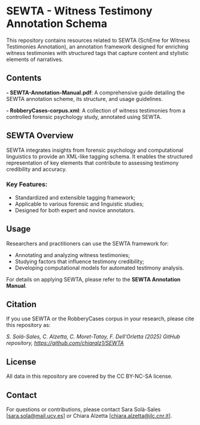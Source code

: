 # SEWTA - Witness Testimony Annotation Schema

This repository contains resources related to SEWTA (SchEme for Witness Testimonies Annotation), an annotation framework designed for enriching witness testimonies with structured tags that capture content and stylistic elements of narratives.

## Contents

**- SEWTA-Annotation-Manual.pdf**: A comprehensive guide detailing the SEWTA annotation scheme, its structure, and usage guidelines.

**- RobberyCases-corpus.xml**: A collection of witness testimonies from a controlled forensic psychology study, annotated using SEWTA.

## SEWTA Overview

SEWTA integrates insights from forensic psychology and computational linguistics to provide an XML-like tagging schema. It enables the structured representation of key elements that contribute to assessing testimony credibility and accuracy.

### Key Features:
- Standardized and extensible tagging framework;
- Applicable to various forensic and linguistic studies;
- Designed for both expert and novice annotators.

## Usage

Researchers and practitioners can use the SEWTA framework for:
- Annotating and analyzing witness testimonies;
- Studying factors that influence testimony credibility;
- Developing computational models for automated testimony analysis.

For details on applying SEWTA, please refer to the **SEWTA Annotation Manual**.

## Citation

If you use SEWTA or the RobberyCases corpus in your research, please cite this repository as:

*S. Solà-Sales, C. Alzetta, C. Moret-Tatay, F. Dell'Orletta (2025) GitHub repository, https://github.com/chiaralz1/SEWTA*

## License

All data in this repository are covered by the CC BY-NC-SA license.

## Contact

For questions or contributions, please contact Sara Solà-Sales [sara.sola@mail.ucv.es] or Chiara Alzetta [chiara.alzetta@ilc.cnr.it].


